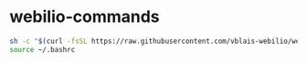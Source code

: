 # webilio-commands


```bash
sh -c "$(curl -fsSL https://raw.githubusercontent.com/vblais-webilio/webilio-commands/main/install.sh)";
source ~/.bashrc
```